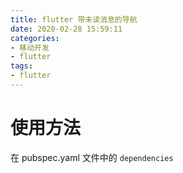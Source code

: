 ```yaml
---
title: flutter 带未读消息的导航
date: 2020-02-28 15:59:11
categories:
- 移动开发
- flutter
tags:
- flutter
---
```


# 使用方法

在 pubspec.yaml 文件中的 `dependencies` 
